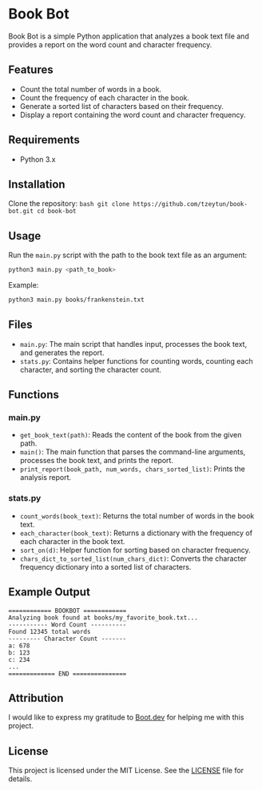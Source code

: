 # Book Bot

Book Bot is a simple Python application that analyzes a book text file and provides a report on the word count and character frequency.

## Features

- Count the total number of words in a book.
- Count the frequency of each character in the book.
- Generate a sorted list of characters based on their frequency.
- Display a report containing the word count and character frequency.

## Requirements

- Python 3.x

## Installation

Clone the repository:
    ```bash
    git clone https://github.com/tzeytun/book-bot.git
    cd book-bot
    ```


## Usage

Run the `main.py` script with the path to the book text file as an argument:
```bash
python3 main.py <path_to_book>
```

Example:
```bash
python3 main.py books/frankenstein.txt
```

## Files

- `main.py`: The main script that handles input, processes the book text, and generates the report.
- `stats.py`: Contains helper functions for counting words, counting each character, and sorting the character count.

## Functions

### main.py

- `get_book_text(path)`: Reads the content of the book from the given path.
- `main()`: The main function that parses the command-line arguments, processes the book text, and prints the report.
- `print_report(book_path, num_words, chars_sorted_list)`: Prints the analysis report.

### stats.py

- `count_words(book_text)`: Returns the total number of words in the book text.
- `each_character(book_text)`: Returns a dictionary with the frequency of each character in the book text.
- `sort_on(d)`: Helper function for sorting based on character frequency.
- `chars_dict_to_sorted_list(num_chars_dict)`: Converts the character frequency dictionary into a sorted list of characters.

## Example Output

```
============ BOOKBOT ============
Analyzing book found at books/my_favorite_book.txt...
----------- Word Count ----------
Found 12345 total words
--------- Character Count -------
a: 678
b: 123
c: 234
...
============= END ===============
```

## Attribution

I would like to express my gratitude to [Boot.dev](https://boot.dev) for helping me with this project.

## License

This project is licensed under the MIT License. See the [LICENSE](LICENSE) file for details.